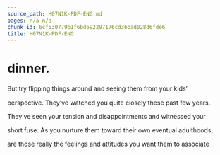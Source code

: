 ```yaml
---
source_path: H07N1K-PDF-ENG.md
pages: n/a-n/a
chunk_id: 6cf530779b1f6bd692297176cd36bad028d6fde6
title: H07N1K-PDF-ENG
---
```

# dinner.

But try ﬂipping things around and seeing them from your kids’

perspective. They’ve watched you quite closely these past few years.

They’ve seen your tension and disappointments and witnessed your

short fuse. As you nurture them toward their own eventual adulthoods,

are those really the feelings and attitudes you want them to associate
